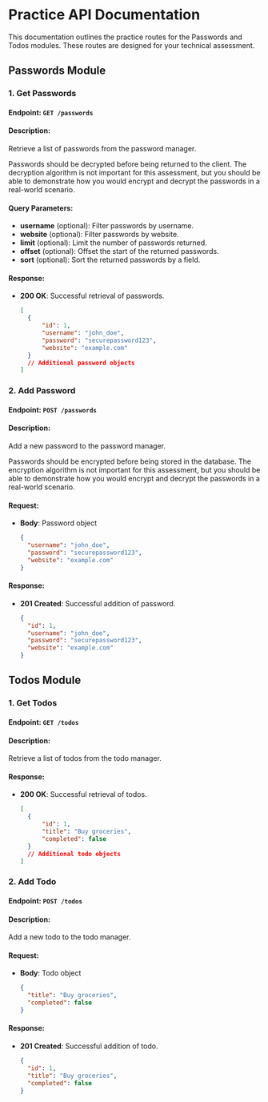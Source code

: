 # Practice API Documentation

This documentation outlines the practice routes for the Passwords and Todos modules. These routes are designed for your technical assessment.

## Passwords Module

### 1. Get Passwords

#### Endpoint: `GET /passwords`

#### Description:

Retrieve a list of passwords from the password manager.

Passwords should be decrypted before being returned to the client. The decryption algorithm is not important for this assessment, but you should be able to demonstrate how you would encrypt and decrypt the passwords in a real-world scenario.

#### Query Parameters:

- **username** (optional): Filter passwords by username.
- **website** (optional): Filter passwords by website.
- **limit** (optional): Limit the number of passwords returned.
- **offset** (optional): Offset the start of the returned passwords.
- **sort** (optional): Sort the returned passwords by a field.

#### Response:

- **200 OK**: Successful retrieval of passwords.
  ```json
  [
  	{
  		"id": 1,
  		"username": "john_doe",
  		"password": "securepassword123",
  		"website": "example.com"
  	}
  	// Additional password objects
  ]
  ```

### 2. Add Password

#### Endpoint: `POST /passwords`

#### Description:

Add a new password to the password manager.

Passwords should be encrypted before being stored in the database. The encryption algorithm is not important for this assessment, but you should be able to demonstrate how you would encrypt and decrypt the passwords in a real-world scenario.

#### Request:

- **Body**: Password object
  ```json
  {
  	"username": "john_doe",
  	"password": "securepassword123",
  	"website": "example.com"
  }
  ```

#### Response:

- **201 Created**: Successful addition of password.
  ```json
  {
  	"id": 1,
  	"username": "john_doe",
  	"password": "securepassword123",
  	"website": "example.com"
  }
  ```

## Todos Module

### 1. Get Todos

#### Endpoint: `GET /todos`

#### Description:

Retrieve a list of todos from the todo manager.

#### Response:

- **200 OK**: Successful retrieval of todos.
  ```json
  [
  	{
  		"id": 1,
  		"title": "Buy groceries",
  		"completed": false
  	}
  	// Additional todo objects
  ]
  ```

### 2. Add Todo

#### Endpoint: `POST /todos`

#### Description:

Add a new todo to the todo manager.

#### Request:

- **Body**: Todo object
  ```json
  {
  	"title": "Buy groceries",
  	"completed": false
  }
  ```

#### Response:

- **201 Created**: Successful addition of todo.
  ```json
  {
  	"id": 1,
  	"title": "Buy groceries",
  	"completed": false
  }
  ```
